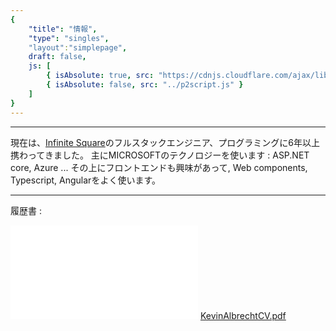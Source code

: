 ```yaml
---
{
	"title": "情報",
	"type": "singles",
	"layout":"simplepage",
	draft: false,
	js: [
		{ isAbsolute: true, src: "https://cdnjs.cloudflare.com/ajax/libs/p2.js/0.7.1/p2.min.js"},
		{ isAbsolute: false, src: "../p2script.js" }
	]
}
---
```

<style type="text/css">
object{
	height:90vh;
}</style>
<!-- <canvas width="600" height="400" id="title"></canvas> -->
___
現在は、<a href="https://infinitesquare.com/" target="_blank">Infinite Square</a>のフルスタックエンジニア、プログラミングに6年以上携わってきました。
主にMICROSOFTのテクノロジーを使います : ASP.NET core, Azure ... その上にフロントエンドも興味があって, Web components, Typescript, Angularをよく使います。

___

<p>履歴書 :</p>
<object data="/documents/KevinAlbrechtCV-EN.pdf" type="application/pdf" width="700px">
    <embed src="/documents/KevinAlbrechtCV-EN.pdf">
        <a href="/documents/KevinAlbrechtCV-EN.pdf">KevinAlbrechtCV.pdf</a>
    </embed>
</object>